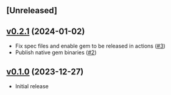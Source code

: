 ## [Unreleased]

## [v0.2.1](https://github.com/takaebato/rack-dev_insight/tree/v0.2.1) (2024-01-02)

- Fix spec files and enable gem to be released in actions ([#3](https://github.com/takaebato/rack-dev_insight/pull/3))
- Publish native gem binaries ([#2](https://github.com/takaebato/rack-dev_insight/pull/2))

## [v0.1.0](https://github.com/takaebato/rack-dev_insight/tree/v0.1.0) (2023-12-27)

- Initial release
